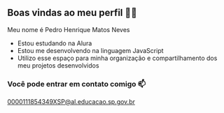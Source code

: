 ## Boas vindas ao meu perfil 💙💙
Meu nome é Pedro Henrique Matos Neves

<ul>
   <li>Estou estudando na Alura</li>
   <li>Estou me desenvolvendo na linguagem JavaScript</li>
   <li>Utilizo esse espaço para minha organização e compartilhamento dos meu projetos desenvolvidos</li>
</ul>

<h3>Você pode entrar em contato comigo 📫</h3>

0000111854349XSP@al.educacao.sp.gov.br
<!--
**PedroHMN1C/PedroHMN1C** is a ✨ _special_ ✨ repository because its `README.md` (this file) appears on your GitHub profile.

Here are some ideas to get you started:

- 🔭 I’m currently working on ...
- 🌱 I’m currently learning ...
- 👯 I’m looking to collaborate on ...
- 🤔 I’m looking for help with ...
- 💬 Ask me about ...
- 📫 How to reach me: ...
- 😄 Pronouns: ...
- ⚡ Fun fact: ...
-->
